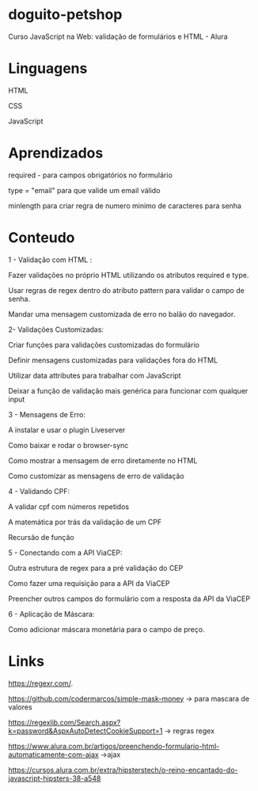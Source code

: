 # doguito-petshop
Curso JavaScript na Web: validação de formulários e HTML - Alura

# Linguagens 

HTML

CSS

JavaScript


# Aprendizados 

required - para campos obrigatórios no formulário

type = "email" para que valide um email válido

minlength para criar regra de numero minimo de caracteres para senha


# Conteudo 

1 - Validação com HTML :

Fazer validações no próprio HTML utilizando os atributos required e type.

Usar regras de regex dentro do atributo pattern para validar o campo de senha.

Mandar uma mensagem customizada de erro no balão do navegador.

2- Validações Customizadas:

Criar funções para validações customizadas do formulário

Definir mensagens customizadas para validações fora do HTML

Utilizar data attributes para trabalhar com JavaScript

Deixar a função de validação mais genérica para funcionar com qualquer input

3 - Mensagens de Erro:

A instalar e usar o plugin Liveserver

Como baixar e rodar o browser-sync

Como mostrar a mensagem de erro diretamente no HTML

Como customizar as mensagens de erro de validação

4 - Validando CPF:

A validar cpf com números repetidos

A matemática por trás da validação de um CPF

Recursão de função

5 - Conectando com a API ViaCEP:

Outra estrutura de regex para a pré validação do CEP

Como fazer uma requisição para a API da ViaCEP

Preencher outros campos do formulário com a resposta da API da ViaCEP

6 - Aplicação de Máscara:

Como adicionar máscara monetária para o campo de preço.



# Links

https://regexr.com/.

https://github.com/codermarcos/simple-mask-money -> para mascara de valores

https://regexlib.com/Search.aspx?k=password&AspxAutoDetectCookieSupport=1 -> regras regex

https://www.alura.com.br/artigos/preenchendo-formulario-html-automaticamente-com-ajax ->ajax

https://cursos.alura.com.br/extra/hipsterstech/o-reino-encantado-do-javascript-hipsters-38-a548
